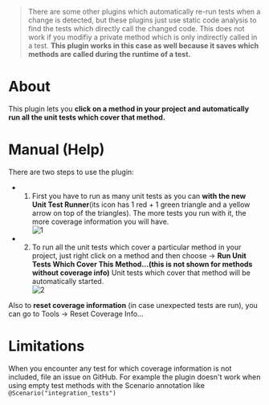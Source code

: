 
> There are some other plugins which automatically re-run tests when a change is detected, but these plugins just use static code analysis to find
the tests which directly call the changed code. This does not work if you modifiy a private method which is only indirectly called in a test.
**This plugin works in this case as well because it saves which methods are called during the runtime of a test.**

# About 
This plugin lets you **click on a method in your project and automatically run all the unit tests which cover that method.**

# Manual (Help)
There are two steps to use the plugin:  

- 1. First you have to run as many unit tests as you can **with the new Unit Test Runner**(its icon has 1 red + 1 green triangle and a yellow arrow on top of the triangles).
 The more tests you run with it, the more coverage information you will have.  
 ![1](https://user-images.githubusercontent.com/37183688/93020032-9edebc00-f5e3-11ea-8b1e-856fa5c9676c.png)

- 2. To run all the unit tests which cover a particular method in your project, just right click on a method
and then choose -> **Run Unit Tests Which Cover This Method...(this is not shown for methods without coverage info)**
 Unit tests which cover that method will be automatically started.  
![2](https://user-images.githubusercontent.com/37183688/93020034-9f775280-f5e3-11ea-8721-5821a04b898a.png)


Also to **reset coverage information** (in case unexpected tests are run), you can go to Tools -> Reset Coverage Info...

# Limitations
When you encounter any test for which coverage information is not included, file an issue on GitHub.
For example the plugin doesn't work when using empty test methods with the Scenario annotation like <code>@Scenario("integration_tests")</code>

